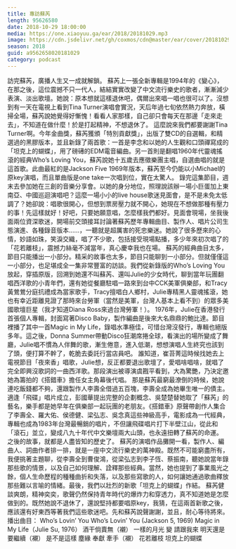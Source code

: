 ```yaml
---
title: 專訪蘇芮
length: 95626580
date: 2018-10-29 18:00:00
media: https://one.xiaoyuu.ga/ear/2018/20181029.mp3
image: https://cdn.jsdelivr.net/gh/coxmos/cdn@master/ear/cover/20181029.jpeg
season: 2018
guid: a9562658020181029
category: podcast
---
```


訪完蘇芮，廣播人生又一成就解鎖。
蘇芮上一張全新專輯是1994年的《變心》，在那之後，這位震撼不只一代人，結結實實改變了中文流行樂史的歌者，漸漸減少表演、淡出歌壇。她說：原本想就這樣退休吧，偶爾出來唱一唱也很可以了。沒想到有一天在電視上看到Tina Turner演唱會實況，天后年過七旬依然熱力奔放，橫掃全場，蘇芮說她覺得好慚愧！看看人家那樣，自己卻只會每天在那邊「走來走去」，不知道在做什麼！於是打起精神，不想退休了。
這麼說來我們都要謝謝Tina Turner啊。今年金曲獎，蘇芮獲頒「特別貢獻獎」，出版了雙CD的自選輯，和精選過的黑膠版本，並且新錄了兩首歌：一首是李念和以她的人生觀和口頭禪寫成的「坦克上的蝴蝶」，用了磅礡的EDM電音編曲。另一首則是翻唱1960年代靈魂搖滾的經典Who’s Loving You，蘇芮說她十五歲去應徵樂團主唱，自選曲唱的就是這首歌。此曲最紅的是Jackson Five 1969年版本，蘇芮至今仍能以小Michael的原key演唱，而且單曲版是one take一次唱到位，實在太驚人。
錄完這集節目，週末去參加她在三創的音樂分享會。以她的身分地位，照理說該辦一場小巨蛋加上東南亞、中國巡迴演唱吧？這麼一場小小的live house歌迷見面會，是不是未免太低調了？她卻說：唱歌很開心，但想到票房壓力就不開心，她現在不想做那種有壓力的事！先這樣就好！好吧，只要她願意唱，怎麼樣我們都好。見面會現場，坐我後面兩位資深歌迷，開場前交頭接耳討論著蘇芮歷年專輯曲目、製作人、唱片公司生態演進、各種錄音版本……，一聽就是超厲害的死忠樂迷。她說了很多歷來的心情，妙語如珠，笑淚交織，唱了不少歌，包括接受現場點播，多少年來初次唱了的「花若離枝」，震撼力絲毫不減當年，真心慶幸我也在場。
蘇芮的經典曲目太多，節目只能播出一小部分。精采的故事也太多，節目只能聊到一小部分。但就僅僅這一小部分，也足堪成全一集非常豐富的訪談。我們從新錄版的Who’s Loving You放起，穿插原版，回溯到她還不叫蘇芮、還叫Julie的少女時代，聊到當年玩團翻唱西洋歌的小青年們，還有她從餐廳駐唱一路來到台中CCK美軍俱樂部，和Tracy黃鶯鶯分庭抗禮成為當家歌手，Tracy擅唱白人鄉村，Julie專精黑人靈魂搖滾，她也有幸近距離見證了那時來台勞軍（當然是美軍，台灣人基本上看不到）的眾多美國歌壇巨星（我才知道Diana Ross來過台灣勞軍！）。
1976年，Julie在香港發行首張個人專輯，封面寫著Disco Baby，製作編曲是後來大名鼎鼎的鮑比達。節目裡播了其中一首Magic in My Life，錄唱水準極佳，可惜台灣沒發行，專輯也絕版多年。這之後，Donna Summer帶動Disco狂潮席捲全球，看演出的場所變成了舞廳，Julie唱不慣為人伴舞的歌，漸生倦意，進入低潮，想想演唱人生終究也該到了頭，便打算不幹了，乾脆去委託行當店員吧。
誰知道，崔苔菁這時候找她去上電視節目「夜來香」唱歌，Julie想，反正都要退出歌壇了，愛唱啥唱啥，就唱了完全即興沒歌詞的一曲西洋歌。那段演出被導演虞戡平看到，大為驚艷，乃決定邀她為籌拍的《搭錯車》擔任女主角幕後代唱。
那是蘇芮最窮最潦倒的時候，她說連吃飯錢都不夠，還跟製作人李壽全借過五百塊，李壽全成為她畢生唯一的債主。適逢「飛碟」唱片成立，彭國華提出完整的企劃概念、吳楚楚替她取了「蘇芮」的藝名，樂手都是她早年在俱樂部一起玩團的老朋友。《搭錯車》原聲帶創作人集合了李壽全、羅大佑、侯德健、梁弘志、吳念真這些神級高手，電影成為一代經典，專輯也成為1983年台灣最暢銷的唱片，不但讓飛碟唱片打下半壁江山，從此和「滾石」並立，變成八九十年代中文樂壇兩大山頭，也永遠扭轉了蘇芮的命運。
之後的故事，就都是人盡皆知的歷史了。
蘇芮的演唱作品攤開一看，製作人、編曲人、詞曲作者排一排，就是一座中文流行樂史的萬神殿。既然不可能窮盡所有，我便挑著主題聊，從李壽全到曹俊鴻，從梁弘志到李子恆、蔡振南，聽她說當年錄那些歌的情景，以及自己如何理解、詮釋那些經典。當然，她也提到了事業風光之餘，個人生命歷程的種種曲折和失落，以及那些寫歌的人，如何讓她通過歌曲釋放那些難以言喻的情緒。最後，我們以壯烈的新歌「坦克上的蝴蝶」作結。
蘇芮健談爽朗，精神奕奕，歌聲仍然保持青年時代的爆炸力和穿透力，真不知道她是怎麼做到的。既然她說不退休了，還說堅持都要唱原key，我猜，在這兩首新歌之後，應該還有好東西等著我們這些歌迷吧。先和蘇芮說聲謝謝，並且，耐心等待將來。
播出曲目：
Who’s Lovin’ You
Who’s Lovin’ You (Jackson 5, 1969)
Magic in My Life（Julie Su, 1976）
酒干倘賣無（襯）
一樣的月光
變
請跟我來
明天還是要繼續（襯）
是不是這樣
塵緣
奉獻
牽手（襯）
花若離枝
坦克上的蝴蝶

